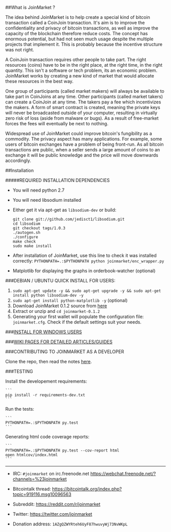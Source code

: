 ##What is JoinMarket ?

The idea behind JoinMarket is to help create a special kind of bitcoin transaction called a CoinJoin transaction. It's aim is to improve the confidentiality and privacy of bitcoin transactions, as well as improve the capacity of the blockchain therefore reduce costs. The concept has enormous potential, but had not seen much usage despite the multiple projects that implement it. This is probably because the incentive structure was not right.

A CoinJoin transaction requires other people to take part. The right resources (coins) have to be in the right place, at the right time, in the right quantity. This isn't a software or tech problem, its an economic problem. JoinMarket works by creating a new kind of market that would allocate these resources in the best way.

One group of participants (called market makers) will always be available to take part in CoinJoins at any time. Other participants (called market takers) can create a CoinJoin at any time. The takers pay a fee which incentivizes the makers. A form of smart contract is created, meaning the private keys will never be broadcasted outside of your computer, resulting in virtually zero risk of loss (aside from malware or bugs). As a result of free-market forces the fees will eventually be next to nothing. 

Widespread use of JoinMarket could improve bitcoin's fungibility as a commodity. The privacy aspect has many applications. For example, some users of bitcoin exchanges have a problem of being front-run. As all bitcoin transactions are public, when a seller sends a large amount of coins to an exchange it will be public knowledge and the price will move downwards accordingly.

##Installation

#####REQUIRED INSTALLATION DEPENDENCIES

+ You will need python 2.7

+ You will need libsodium installed

 - Either get it via apt-get as `libsodium-dev` or build:

    ```
    git clone git://github.com/jedisct1/libsodium.git
    cd libsodium
    git checkout tags/1.0.3
    ./autogen.sh
    ./configure
    make check
    sudo make install
    ```

 - After installation of JoinMarket, use this line to check it was installed correctly: `PYTHONPATH=.:$PYTHONPATH python joinmarket/enc_wrapper.py`

+ Matplotlib for displaying the graphs in orderbook-watcher (optional)

###DEBIAN / UBUNTU QUICK INSTALL FOR USERS:

1. `sudo apt-get update -y && sudo apt-get upgrade -y && sudo apt-get install python libsodium-dev -y`
2. `sudo apt-get install python-matplotlib -y` (optional)
3. Download JoinMarket 0.1.2 source from [here](https://github.com/joinmarket-org/joinmarket/releases/tag/v0.1.3)
4. Extract or unzip and `cd joinmarket-0.1.2`
4. Generating your first wallet will populate the configuration file: `joinmarket.cfg`.
   Check if the default settings suit your needs.

###[INSTALL FOR WINDOWS USERS](https://github.com/joinmarket-org/joinmarket/wiki/Installing-JoinMarket-on-Windows-7-(temporary))

###[WIKI PAGES FOR DETAILED ARTICLES/GUIDES](https://github.com/joinmarket-org/joinmarket/wiki)

###CONTRIBUTING TO JOINMARKET AS A DEVELOPER

Clone the repo, then read the notes [here](./CONTRIBUTING.md).

###TESTING

Install the developement requirements:

    ```
    pip install -r requirements-dev.txt
    ```

Run the tests:

    ```
    PYTHONPATH=.:$PYTHONPATH py.test
    ```

Generating html code coverage reports:

    ```
    PYTHONPATH=.:$PYTHONPATH py.test --cov-report html
    open htmlcov/index.html
    ```

---

+ IRC: `#joinmarket` on irc.freenode.net https://webchat.freenode.net/?channels=%23joinmarket

+ Bitcointalk thread: https://bitcointalk.org/index.php?topic=919116.msg10096563

+ Subreddit: https://reddit.com/r/joinmarket

+ Twitter: https://twitter.com/joinmarket

+ Donation address: `1AZgQZWYRteh6UyF87hwuvyWj73NvWKpL`
